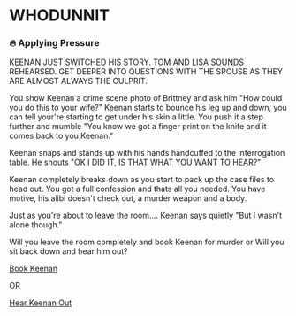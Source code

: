 # WHODUNNIT

### 🔥 Applying Pressure 

KEENAN JUST SWITCHED HIS STORY. TOM AND LISA SOUNDS REHEARSED. GET DEEPER INTO QUESTIONS WITH THE SPOUSE AS THEY ARE ALMOST ALWAYS THE CULPRIT.

You show Keenan a crime scene photo of Brittney and ask him "How could you do this to your wife?" Keenan starts to bounce his leg up and down, you can tell your're starting to get under his skin a little. You push it a step further and mumble "You know we got a finger print on the knife and it comes back to you Keenan."

Keenan snaps and stands up with his hands handcuffed to the interrogation table. He shouts "OK I DID IT, IS THAT WHAT YOU WANT TO HEAR?" 

Keenan completely breaks down as you start to pack up the case files to head out. You got a full confession and thats all you needed. You have motive, his alibi doesn't check out, a murder weapon and a body. 

Just as you're about to leave the room.... Keenan says quietly "But I wasn't alone though."


Will you leave the room completely and book Keenan for murder or Will you sit back down and hear him out?

[Book Keenan](./scene5B.md)

OR 

[Hear Keenan Out](./scene5C.md)